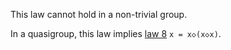 This law cannot hold in a non-trivial group.

In a quasigroup, this law implies [law 8](https://teorth.github.io/equational_theories/implications/?8) `x = x◇(x◇x)`.
